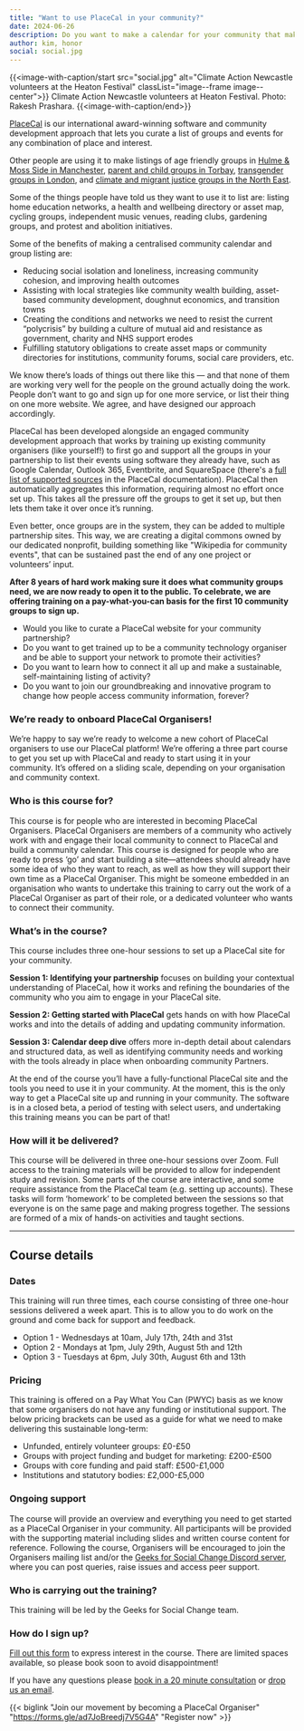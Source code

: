 ```yaml
---
title: "Want to use PlaceCal in your community?"
date: 2024-06-26
description: Do you want to make a calendar for your community that makes it easy for everyone to find out what’s going on, all in one place? We're offering training this summer for a small cohort of new PlaceCal Organisers! 
author: kim, honor
social: social.jpg
---
```


{{<image-with-caption/start src="social.jpg" alt="Climate Action Newcastle volunteers at the Heaton Festival" classList="image--frame image--center">}}
Climate Action Newcastle volunteers at Heaton Festival. Photo: Rakesh Prashara.
{{<image-with-caption/end>}}

[PlaceCal](https://placecal.org/) is our international award-winning software and community development approach that lets you curate a list of groups and events for any combination of place and interest.

Other people are using it to make listings of age friendly groups in [Hulme & Moss Side in Manchester](https://hulme.placecal.org/), [parent and child groups in Torbay](https://torbay.placecal.org/), [transgender groups in London](https://transdimension.uk/), and [climate and migrant justice groups in the North East](https://climatejustice.placecal.org/).

Some of the things people have told us they want to use it to list are: listing home education networks, a health and wellbeing directory or asset map, cycling groups, independent music venues, reading clubs, gardening groups, and protest and abolition initiatives. 

Some of the benefits of making a centralised community calendar and group listing are:

- Reducing social isolation and loneliness, increasing community cohesion, and improving health outcomes
- Assisting with local strategies like community wealth building, asset-based community development, doughnut economics, and transition towns
- Creating the conditions and networks we need to resist the current “polycrisis” by building a culture of mutual aid and resistance as government, charity and NHS support erodes
- Fulfilling statutory obligations to create asset maps or community directories for institutions, community forums, social care providers, etc.

We know there’s loads of things out there like this — and that none of them are working very well for the people on the ground actually doing the work. People don’t want to go and sign up for one more service, or list their thing on one more website. We agree, and have designed our approach accordingly.

PlaceCal has been developed alongside an engaged community development approach that works by training up existing community organisers (like yourself!) to first go and support all the groups in your partnership to list their events using software they already have, such as Google Calendar, Outlook 365, Eventbrite, and SquareSpace (there's a [full list of supported sources](https://handbook.placecal.org/reference/supported-calendar-sources) in the PlaceCal documentation). PlaceCal then automatically aggregates this information, requiring almost no effort once set up. This takes all the pressure off the groups to get it set up, but then lets them take it over once it’s running.

Even better, once groups are in the system, they can be added to multiple partnership sites. This way, we are creating a digital commons owned by our dedicated nonprofit, building something like "Wikipedia for community events", that can be sustained past the end of any one project or volunteers’ input.

**After 8 years of hard work making sure it does what community groups need, we are now ready to open it to the public. To celebrate, we are offering training on a pay-what-you-can basis for the first 10 community groups to sign up.**

- Would you like to curate a PlaceCal website for your community partnership?
- Do you want to get trained up to be a community technology organiser and be able to support your network to promote their activities?
- Do you want to learn how to connect it all up and make a sustainable, self-maintaining listing of activity?
- Do you want to join our groundbreaking and innovative program to change how people access community information, forever?

### We’re ready to onboard PlaceCal Organisers!

We’re happy to say we’re ready to welcome a new cohort of PlaceCal organisers to use our PlaceCal platform! We’re offering a three part course to get you set up with PlaceCal and ready to start using it in your community. It’s offered on a sliding scale, depending on your organisation and community context. 

### Who is this course for?

This course is for people who are interested in becoming PlaceCal Organisers. PlaceCal Organisers are members of a community who actively work with and engage their local community to connect to PlaceCal and build a community calendar. This course is designed for people who are ready to press ‘go’ and start building a site—attendees should already have some idea of who they want to reach, as well as how they will support their own time as a PlaceCal Organiser. This might be someone embedded in an organisation who wants to undertake this training to carry out the work of a PlaceCal Organiser as part of their role, or a dedicated volunteer who wants to connect their community. 

### What’s in the course?

This course includes three one-hour sessions to set up a PlaceCal site for your community. 

**Session 1: Identifying your partnership** focuses on building your contextual understanding of PlaceCal, how it works and refining the boundaries of the community who you aim to engage in your PlaceCal site.  

**Session 2: Getting started with PlaceCal** gets hands on with how PlaceCal works and into the details of adding and updating community information. 

**Session 3: Calendar deep dive** offers more in-depth detail about calendars and structured data, as well as identifying community needs and working with the tools already in place when onboarding community Partners. 

At the end of the course you’ll have a fully-functional PlaceCal site and the tools you need to use it in your community. At the moment, this is the only way to get a PlaceCal site up and running in your community. The software is in a closed beta, a period of testing with select users, and undertaking this training means you can be part of that!

### How will it be delivered?

This course will be delivered in three one-hour sessions over Zoom. Full access to the training materials will be provided to allow for independent study and revision. Some parts of the course are interactive, and some require assistance from the PlaceCal team (e.g. setting up accounts). These tasks will form ‘homework’ to be completed between the sessions so that everyone is on the same page and making progress together. The sessions are formed of a mix of hands-on activities and taught sections.

---

## Course details

### Dates

This training will run three times, each course consisting of three one-hour sessions delivered a week apart. This is to allow you to do work on the ground and come back for support and feedback. 

- Option 1 - Wednesdays at 10am, July 17th, 24th and 31st
- Option 2 - Mondays at 1pm, July 29th, August 5th and 12th
- Option 3 - Tuesdays at 6pm, July 30th, August 6th and 13th 

### Pricing

This training is offered on a Pay What You Can (PWYC) basis as we know that some organisers do not have any funding or institutional support. The below pricing brackets can be used as a guide for what we need to make delivering this sustainable long-term:

- Unfunded, entirely volunteer groups: £0-£50
- Groups with project funding and budget for marketing: £200-£500
- Groups with core funding and paid staff: £500-£1,000
- Institutions and statutory bodies: £2,000-£5,000

### Ongoing support

The course will provide an overview and everything you need to get started as a PlaceCal Organiser in your community. All participants will be provided with the supporting material including slides and written course content for reference. Following the course, Organisers will be encouraged to join the Organisers mailing list and/or the [Geeks for Social Change Discord server](https://discord.gfsc.studio), where you can post queries, raise issues and access peer support. 

### Who is carrying out the training?

This training will be led by the Geeks for Social Change team. 

### How do I sign up? 

[Fill out this form](https://forms.gle/ad7JoBreedj7V5G4A) to express interest in the course. There are limited spaces available, so please book soon to avoid disappointment!

If you have any questions please [book in a 20 minute consultation](https://calendar.app.google/WxiqwKniNyM5K37d6) or [drop us an email](mailto:info@gfsc.studio).

{{< biglink "Join our movement by becoming a PlaceCal Organiser" "https://forms.gle/ad7JoBreedj7V5G4A" "Register now" >}}


